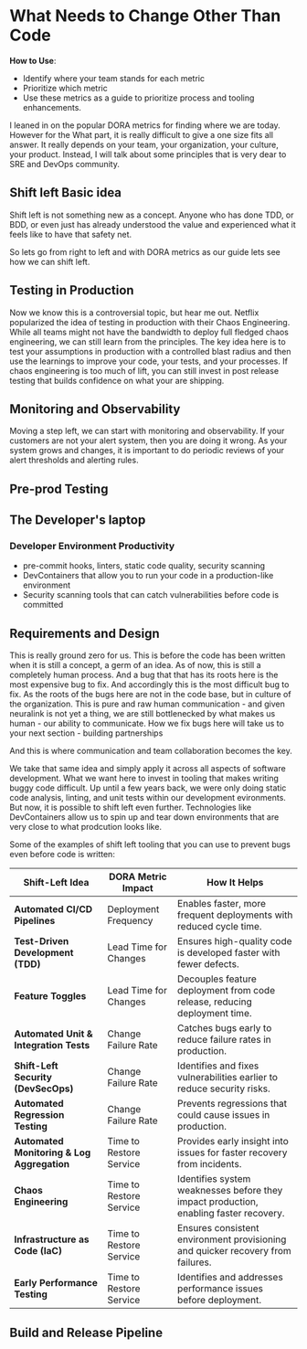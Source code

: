 # What Needs to Change Other Than Code

**How to Use**: 
- Identify where your team stands for each metric
- Prioritize which metric 
- Use these metrics as a guide to prioritize process and tooling enhancements.

I leaned in on the popular DORA metrics for finding where we are today.
However for the What part, it is really difficult to give a one size fits all answer.
It really depends on your team, your organization, your culture, your product.
Instead, I will talk about some principles that is very dear to SRE and DevOps community.

## Shift left Basic idea
Shift left is not something new as a concept.
Anyone who has done TDD, or BDD, or even just has already understood the value and experienced what it feels like to have that safety net.

So lets go from right to left and with DORA metrics as our guide lets see how we can shift left.

## Testing in Production
Now we know this is a controversial topic, but hear me out.
Netflix popularized the idea of testing in production with their Chaos Engineering.
While all teams might not have the bandwidth to deploy full fledged chaos engineering, we can still learn from the principles.
The key idea here is to test your assumptions in production with a controlled blast radius and then use the learnings to improve your code, your tests, and your processes.
If chaos engineering is too much of lift, you can still invest in post release testing that builds confidence on what your are shipping.

## Monitoring and Observability
Moving a step left, we can start with monitoring and observability.
If your customers are not your alert system, then you are doing it wrong.
As your system grows and changes, it is important to do periodic reviews of your alert thresholds and alerting rules.

## Pre-prod Testing

## The Developer's laptop
### Developer Environment Productivity
- pre-commit hooks, linters, static code quality, security scanning 
- DevContainers that allow you to run your code in a production-like environment
- Security scanning tools that can catch vulnerabilities before code is committed


## Requirements and Design
This is really ground zero for us.
This is before the code has been written when it is still a concept, a germ of an idea.
As of now, this is still a completely human process.
And a bug that that has its roots here is the most expensive bug to fix.
And accordingly this is the most difficult bug to fix.
As the roots of the bugs here are not in the code base, but in culture of the organization.
This is pure and raw human communication - and given neuralink is not yet a thing, we are still bottlenecked by what makes us human - our ability to communicate.
How we fix bugs here will take us to your next section - building partnerships

And this is where communication and team collaboration becomes the key.


We take that same idea and simply apply it across all aspects of software development.
What we want here to invest in tooling that makes writing buggy code difficult.
Up until a few years back, we were only doing static code analysis, linting, and unit tests within our development evironments. But now, it is possible to shift left even further.
Technologies like DevContainers allow us to spin up and tear down environments that are very close to what prodcution looks like.

Some of the examples of shift left tooling that you can use to prevent bugs even before code is written:



| **Shift-Left Idea**                        | **DORA Metric Impact**  | **How It Helps**                                                                      |
| ------------------------------------------ | ----------------------- | ------------------------------------------------------------------------------------- |
| **Automated CI/CD Pipelines**              | Deployment Frequency    | Enables faster, more frequent deployments with reduced cycle time.                    |
| **Test-Driven Development (TDD)**          | Lead Time for Changes   | Ensures high-quality code is developed faster with fewer defects.                     |
| **Feature Toggles**                        | Lead Time for Changes   | Decouples feature deployment from code release, reducing deployment time.             |
| **Automated Unit & Integration Tests**     | Change Failure Rate     | Catches bugs early to reduce failure rates in production.                             |
| **Shift-Left Security (DevSecOps)**        | Change Failure Rate     | Identifies and fixes vulnerabilities earlier to reduce security risks.                |
| **Automated Regression Testing**           | Change Failure Rate     | Prevents regressions that could cause issues in production.                           |
| **Automated Monitoring & Log Aggregation** | Time to Restore Service | Provides early insight into issues for faster recovery from incidents.                |
| **Chaos Engineering**                      | Time to Restore Service | Identifies system weaknesses before they impact production, enabling faster recovery. |
| **Infrastructure as Code (IaC)**           | Time to Restore Service | Ensures consistent environment provisioning and quicker recovery from failures.       |
| **Early Performance Testing**              | Time to Restore Service | Identifies and addresses performance issues before deployment.                        |




## Build and Release Pipeline


















 






